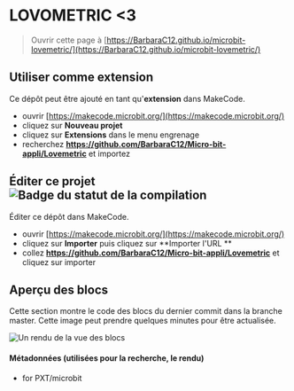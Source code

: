 # LOVOMETRIC <3
> Ouvrir cette page à [https://BarbaraC12.github.io/microbit-lovemetric/](https://BarbaraC12.github.io/microbit-lovemetric/)
## Utiliser comme extension

Ce dépôt peut être ajouté en tant qu'**extension** dans MakeCode.

* ouvrir [https://makecode.microbit.org/](https://makecode.microbit.org/)
* cliquez sur **Nouveau projet**
* cliquez sur **Extensions** dans le menu engrenage
* recherchez **https://github.com/BarbaraC12/Micro-bit-appli/Lovemetric** et importez

## Éditer ce projet ![Badge du statut de la compilation](https://github.com/BarbaraC12/Micro-bit-appli/Lovometric/workflows/MakeCode/badge.svg)

Éditer ce dépôt dans MakeCode.

* ouvrir [https://makecode.microbit.org/](https://makecode.microbit.org/)
* cliquez sur **Importer** puis cliquez sur **Importer l'URL **
* collez **https://github.com/BarbaraC12/Micro-bit-appli/Lovemetric** et cliquez sur importer

## Aperçu des blocs

Cette section montre le code des blocs du dernier commit dans la branche master.
Cette image peut prendre quelques minutes pour être actualisée.

![Un rendu de la vue des blocs](https://github.com/BarbaraC12/Micro-bit-appli/Lovemetric/raw/master/.github/makecode/blocks.png)

#### Métadonnées (utilisées pour la recherche, le rendu)

* for PXT/microbit
<script src="https://makecode.com/gh-pages-embed.js"></script><script>makeCodeRender("{{ site.makecode.home_url }}", "{{ site.github.owner_name }}/{{ site.github.repository_name }}");</script>
